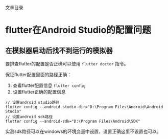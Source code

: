 文章目录

# flutter在Android Studio的配置问题
## 在模拟器启动后找不到运行的模拟器
要排查flutter的配置是否正确可以使用 `flutter doctor` 指令。

保证flutter配置里面的路径正确：

1. 查看flutter配置信息 `flutter config`
2. 设置flutter正确的配置信息
```
// 设置android studio路径
flutter config --android-studio-dir="D:\Program Files\Android\Android Studio"
// 设置android sdk路径
flutter config --android-sdk="D:\Program Files\Android\SDK"
```

实测sdk路径可以在windows的环境变量中设置，设置正确这里不设置也可以。